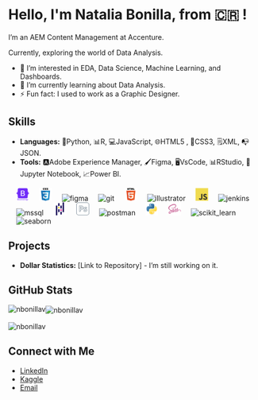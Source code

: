 # Hello, I'm Natalia Bonilla, from 🇨🇷 !

I’m an AEM Content Management at Accenture.

Currently, exploring the world of Data Analysis.

- 👀 I’m interested in EDA, Data Science, Machine Learning, and Dashboards.
- 🌱 I’m currently learning about Data Analysis.
- ⚡ Fun fact: I used to work as a Graphic Designer.

## Skills

-   **Languages:** 🐍Python, 📊R, 💻JavaScript, 🌐HTML5 , 🎨CSS3, 🗒️XML, 📭JSON.
-   **Tools:** 🅰️Adobe Experience Manager, 🖌️Figma, 🖥️VsCode, 📊RStudio, 📔Jupyter Notebook, 📈Power BI.
<p dir="auto">
    <a href="https://getbootstrap.com" target="_blank" rel="noreferrer" style="text-decoration:none;">
      <img src="https://raw.githubusercontent.com/devicons/devicon/master/icons/bootstrap/bootstrap-plain-wordmark.svg" alt="bootstrap" width="26" style="padding-left:1rem;"/>
    </a>
    <a href="https://www.w3schools.com/css/" target="_blank" rel="noreferrer" style="text-decoration:none;">
      <img src="https://raw.githubusercontent.com/devicons/devicon/master/icons/css3/css3-original-wordmark.svg" alt="css3" width="26" style="padding-left:1rem;"/>
    </a>
    <a href="https://www.figma.com/" target="_blank" rel="noreferrer" style="text-decoration:none;">
      <img src="https://www.vectorlogo.zone/logos/figma/figma-icon.svg" alt="figma" width="26" style="padding-left:1rem;"/>
    </a>
    <a href="https://git-scm.com/" target="_blank" rel="noreferrer" style="text-decoration:none;">
      <img src="https://www.vectorlogo.zone/logos/git-scm/git-scm-icon.svg" alt="git" width="26" style="padding-left:1rem;"/>
    </a>
      <a href="https://www.w3.org/html/" target="_blank" rel="noreferrer" style="text-decoration:none;">
        <img src="https://raw.githubusercontent.com/devicons/devicon/master/icons/html5/html5-original-wordmark.svg" alt="html5" width="26" style="padding-left:1rem;"/>
    </a>
    <a href="https://www.adobe.com/in/products/illustrator.html" target="_blank" rel="noreferrer" style="text-decoration:none;">
        <img src="https://www.vectorlogo.zone/logos/adobe_illustrator/adobe_illustrator-icon.svg" alt="illustrator" width="26" style="padding-left:1rem;"/>
    </a>
    <a href="https://developer.mozilla.org/en-US/docs/Web/JavaScript" target="_blank" rel="noreferrer" style="text-decoration:none;">
        <img src="https://raw.githubusercontent.com/devicons/devicon/master/icons/javascript/javascript-original.svg" alt="javascript" width="26" style="padding-left:1rem;"/>
    </a>
    <a href="https://www.jenkins.io" target="_blank" rel="noreferrer" style="text-decoration:none;">
        <img src="https://www.vectorlogo.zone/logos/jenkins/jenkins-icon.svg" alt="jenkins" width="26" style="padding-left:1rem;"/>
    </a>
    <a href="https://www.microsoft.com/en-us/sql-server" target="_blank" rel="noreferrer" style="text-decoration:none;">
        <img src="https://www.svgrepo.com/show/303229/microsoft-sql-server-logo.svg" alt="mssql" width="26" style="padding-left:1rem;"/>
    </a>
    <a href="https://pandas.pydata.org/" target="_blank" rel="noreferrer" style="text-decoration:none;">
        <img src="https://raw.githubusercontent.com/devicons/devicon/2ae2a900d2f041da66e950e4d48052658d850630/icons/pandas/pandas-original.svg" alt="pandas" width="26" style="padding-left:1rem;"/>
    </a>
    <a href="https://www.photoshop.com/en" target="_blank" rel="noreferrer" style="text-decoration:none;">
        <img src="https://raw.githubusercontent.com/devicons/devicon/master/icons/photoshop/photoshop-line.svg" alt="photoshop" width="26" style="padding-left:1rem;"/>
    </a>
    <a href="https://postman.com" target="_blank" rel="noreferrer" style="text-decoration:none;">
        <img src="https://www.vectorlogo.zone/logos/getpostman/getpostman-icon.svg" alt="postman" width="26" style="padding-left:1rem;"/>
    </a>
    <a href="https://www.python.org" target="_blank" rel="noreferrer" style="text-decoration:none;">
        <img src="https://raw.githubusercontent.com/devicons/devicon/master/icons/python/python-original.svg" alt="python" width="26" style="padding-left:1rem;"/>
    </a>
    <a href="https://sass-lang.com" target="_blank" rel="noreferrer" style="text-decoration:none;">
        <img src="https://raw.githubusercontent.com/devicons/devicon/master/icons/sass/sass-original.svg" alt="sass" width="26" style="padding-left:1rem;"/>
    </a>
    <a href="https://scikit-learn.org/" target="_blank" rel="noreferrer" style="text-decoration:none;">
        <img src="https://upload.wikimedia.org/wikipedia/commons/0/05/Scikit_learn_logo_small.svg" alt="scikit_learn" width="26" style="padding-left:1rem;"/>
    </a>
    <a href="https://seaborn.pydata.org/" target="_blank" rel="noreferrer" style="text-decoration:none;">
        <img src="https://seaborn.pydata.org/_images/logo-mark-lightbg.svg" alt="seaborn" width="26" style="padding-left:1rem;"/>
    </a>
</p>

## Projects

-   **Dollar Statistics:** [Link to Repository] - I’m still working on it.

## GitHub Stats
<p><img align="left" src="https://github-readme-stats.vercel.app/api/top-langs?username=nbonillav&show_icons=true&theme=radical&locale=en&layout=compact" alt="nbonillav" /></p>

<p><img align="center" src="https://github-readme-stats.vercel.app/api?username=nbonillav&show_icons=true&theme=radical&locale=en" alt="nbonillav" /></p>

<p><img align="center" src="https://github-readme-streak-stats.herokuapp.com/?user=nbonillav&theme=radical&" alt="nbonillav" /></p>

## Connect with Me

-   [LinkedIn](https://www.linkedin.com/in/natalia-bonilla-villalobos/)
-   [Kaggle](https://kaggle.com/nbonillav12)
-   [Email](mailto:nbonillav12@gmail.com)


<!---
nbonillav/nbonillav is a ✨ special ✨ repository because its `README.md` (this file) appears on your GitHub profile.
You can click the Preview link to take a look at your changes.
--->
